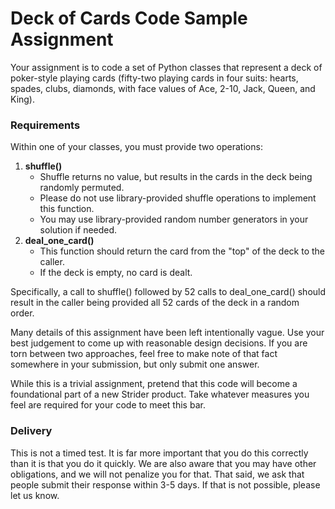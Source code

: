 # Deck of Cards Code Sample Assignment
Your assignment is to code a set of Python classes that represent a deck of poker-style playing
cards (fifty-two playing cards in four suits: hearts, spades, clubs, diamonds, with face values of
Ace, 2-10, Jack, Queen, and King).

### Requirements
Within one of your classes, you must provide two operations:
1. **shuffle()**
    - Shuffle returns no value, but results in the cards in the deck being randomly permuted. 
    - Please do not use library-provided shuffle operations to implement this function. 
    - You may use library-provided random number generators in your solution if needed.
2. **deal_one_card()**
    - This function should return the card from the "top" of the deck to the caller. 
    - If the deck is empty, no card is dealt.

Specifically, a call to shuffle() followed by 52 calls to deal_one_card() should result in the caller
being provided all 52 cards of the deck in a random order.

Many details of this assignment have been left intentionally vague. Use your best judgement to
come up with reasonable design decisions. If you are torn between two approaches, feel free to
make note of that fact somewhere in your submission, but only submit one answer.

While this is a trivial assignment, pretend that this code will become a foundational part of a new
Strider product. Take whatever measures you feel are required for your code to meet this bar.

### Delivery
This is not a timed test. It is far more important that you do this correctly than it is that you do it
quickly. We are also aware that you may have other obligations, and we will not penalize you for
that. That said, we ask that people submit their response within 3-5 days. If that is not possible,
please let us know. 
